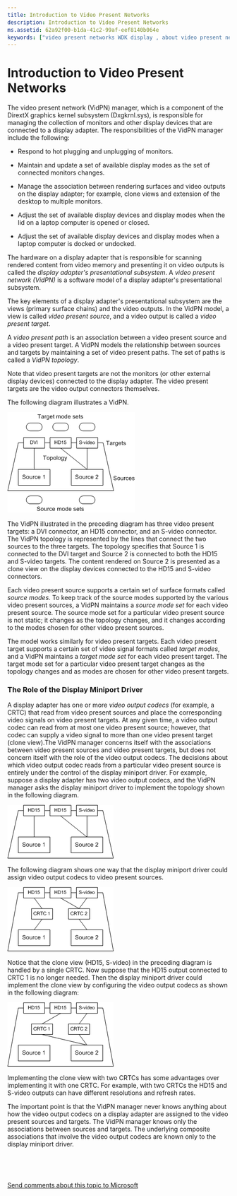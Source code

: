 ```yaml
---
title: Introduction to Video Present Networks
description: Introduction to Video Present Networks
ms.assetid: 62a92f00-b1da-41c2-99af-eef8140b064e
keywords: ["video present networks WDK display , about video present networks", "VidPN WDK display , about video present networks", "video present paths WDK display", "video present sources WDK display", "video present targets WDK display", "display adapter presentational subsystem WDK video present network", "presentational subsystem WDK video present network", "source modes WDK video present network", "source mode sets WDK video present network", "target modes WDK video present network", "target mode sets WDK video present network", "video output codecs WDK video present network", "codecs WDK video present network", "CRTC WDK video present network"]
---
```


# Introduction to Video Present Networks


The video present network (VidPN) manager, which is a component of the DirextX graphics kernel subsystem (Dxgkrnl.sys), is responsible for managing the collection of monitors and other display devices that are connected to a display adapter. The responsibilities of the VidPN manager include the following:

-   Respond to hot plugging and unplugging of monitors.

-   Maintain and update a set of available display modes as the set of connected monitors changes.

-   Manage the association between rendering surfaces and video outputs on the display adapter; for example, clone views and extension of the desktop to multiple monitors.

-   Adjust the set of available display devices and display modes when the lid on a laptop computer is opened or closed.

-   Adjust the set of available display devices and display modes when a laptop computer is docked or undocked.

The hardware on a display adapter that is responsible for scanning rendered content from video memory and presenting it on video outputs is called the *display adapter's presentational subsystem*. A *video present network (VidPN)* is a software model of a display adapter's presentational subsystem.

The key elements of a display adapter's presentational subsystem are the views (primary surface chains) and the video outputs. In the VidPN model, a view is called *video present source*, and a video output is called a *video present target*.

A *video present path* is an association between a video present source and a video present target. A VidPN models the relationship between sources and targets by maintaining a set of video present paths. The set of paths is called a *VidPN topology*.

Note that video present targets are not the monitors (or other external display devices) connected to the display adapter. The video present targets are the video output connectors themselves.

The following diagram illustrates a VidPN.

![diagram illustrating a video present network (vidpn)](images/vidpn.png)

The VidPN illustrated in the preceding diagram has three video present targets: a DVI connector, an HD15 connector, and an S-video connector. The VidPN topology is represented by the lines that connect the two sources to the three targets. The topology specifies that Source 1 is connected to the DVI target and Source 2 is connected to both the HD15 and S-video targets. The content rendered on Source 2 is presented as a clone view on the display devices connected to the HD15 and S-video connectors.

Each video present source supports a certain set of surface formats called *source modes*. To keep track of the source modes supported by the various video present sources, a VidPN maintains a *source mode set* for each video present source. The source mode set for a particular video present source is not static; it changes as the topology changes, and it changes according to the modes chosen for other video present sources.

The model works similarly for video present targets. Each video present target supports a certain set of video signal formats called *target modes*, and a VidPN maintains a *target mode set* for each video present target. The target mode set for a particular video present target changes as the topology changes and as modes are chosen for other video present targets.

### <span id="the_role_of_the_display_miniport_driver"></span><span id="THE_ROLE_OF_THE_DISPLAY_MINIPORT_DRIVER"></span>The Role of the Display Miniport Driver

A display adapter has one or more *video output codecs* (for example, a CRTC) that read from video present sources and place the corresponding video signals on video present targets. At any given time, a video output codec can read from at most one video present source; however, that codec can supply a video signal to more than one video present target (clone view).The VidPN manager concerns itself with the associations between video present sources and video present targets, but does not concern itself with the role of the video output codecs. The decisions about which video output codec reads from a particular video present source is entirely under the control of the display miniport driver. For example, suppose a display adapter has two video output codecs, and the VidPN manager asks the display miniport driver to implement the topology shown in the following diagram.

![diagram illustrating a video present network (vidpn) topology](images/vidpntopology.png)

The following diagram shows one way that the display miniport driver could assign video output codecs to video present sources.

![diagram illustrating video codecs used to implement a video present network (vidpn) topology](images/vidpncodecs1.png)

Notice that the clone view (HD15, S-video) in the preceding diagram is handled by a single CRTC. Now suppose that the HD15 output connected to CRTC 1 is no longer needed. Then the display miniport driver could implement the clone view by configuring the video output codecs as shown in the following diagram:

![diagram illustrating an alternative use of video output codecs](images/vidpncodecs2.png)

Implementing the clone view with two CRTCs has some advantages over implementing it with one CRTC. For example, with two CRTCs the HD15 and S-video outputs can have different resolutions and refresh rates.

The important point is that the VidPN manager never knows anything about how the video output codecs on a display adapter are assigned to the video present sources and targets. The VidPN manager knows only the associations between sources and targets. The underlying composite associations that involve the video output codecs are known only to the display miniport driver.

 

 

[Send comments about this topic to Microsoft](mailto:wsddocfb@microsoft.com?subject=Documentation%20feedback%20[display\display]:%20Introduction%20to%20Video%20Present%20Networks%20%20RELEASE:%20%282/10/2017%29&body=%0A%0APRIVACY%20STATEMENT%0A%0AWe%20use%20your%20feedback%20to%20improve%20the%20documentation.%20We%20don't%20use%20your%20email%20address%20for%20any%20other%20purpose,%20and%20we'll%20remove%20your%20email%20address%20from%20our%20system%20after%20the%20issue%20that%20you're%20reporting%20is%20fixed.%20While%20we're%20working%20to%20fix%20this%20issue,%20we%20might%20send%20you%20an%20email%20message%20to%20ask%20for%20more%20info.%20Later,%20we%20might%20also%20send%20you%20an%20email%20message%20to%20let%20you%20know%20that%20we've%20addressed%20your%20feedback.%0A%0AFor%20more%20info%20about%20Microsoft's%20privacy%20policy,%20see%20http://privacy.microsoft.com/default.aspx. "Send comments about this topic to Microsoft")




